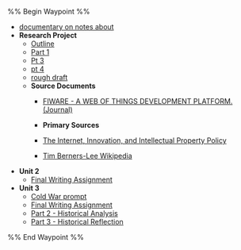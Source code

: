%% Begin Waypoint %%
- [documentary on notes about](./documentary%20on%20notes%20about.md)
- **Research Project**
	- [Outline](./Research%20Project/Outline.md)
	- [Part 1](./Research%20Project/Part%201.md)
	- [Pt 3](./Research%20Project/Pt%203.md)
	- [pt 4](./Research%20Project/pt%204.md)
	- [rough draft](./Research%20Project/rough%20draft.md)
	- **Source Documents**
		- [FIWARE - A WEB OF THINGS DEVELOPMENT PLATFORM. (Journal)](./Research%20Project/Source%20Documents/FIWARE%20-%20A%20WEB%20OF%20THINGS%20DEVELOPMENT%20PLATFORM.%20(Journal).md)
		- **Primary Sources**

		- [The Internet, Innovation, and Intellectual Property Policy](./Research%20Project/Source%20Documents/The%20Internet,%20Innovation,%20and%20Intellectual%20Property%20Policy.md)
		- [Tim Berners-Lee Wikipedia](./Research%20Project/Source%20Documents/Tim%20Berners-Lee%20Wikipedia.md)
- **Unit 2**
	- [Final Writing Assignment](./Unit%202/Final%20Writing%20Assignment.md)
- **Unit 3**
	- [Cold War prompt](./Unit%203/Cold%20War%20prompt.md)
	- [Final Writing Assignment](./Unit%203/Final%20Writing%20Assignment.md)
	- [Part 2 - Historical Analysis](./Unit%203/Part%202%20-%20Historical%20Analysis.md)
	- [Part 3 - Historical Reflection](./Unit%203/Part%203%20-%20Historical%20Reflection.md)

%% End Waypoint %%
